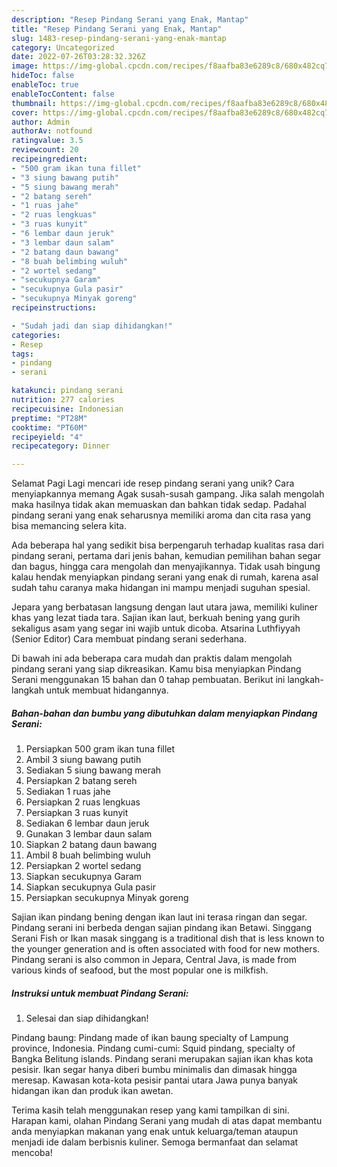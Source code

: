 ```yaml
---
description: "Resep Pindang Serani yang Enak, Mantap"
title: "Resep Pindang Serani yang Enak, Mantap"
slug: 1483-resep-pindang-serani-yang-enak-mantap
category: Uncategorized
date: 2022-07-26T03:28:32.326Z
image: https://img-global.cpcdn.com/recipes/f8aafba83e6289c8/680x482cq70/pindang-serani-foto-resep-utama.jpg
hideToc: false
enableToc: true
enableTocContent: false
thumbnail: https://img-global.cpcdn.com/recipes/f8aafba83e6289c8/680x482cq70/pindang-serani-foto-resep-utama.jpg
cover: https://img-global.cpcdn.com/recipes/f8aafba83e6289c8/680x482cq70/pindang-serani-foto-resep-utama.jpg
author: Admin
authorAv: notfound
ratingvalue: 3.5
reviewcount: 20
recipeingredient:
- "500 gram ikan tuna fillet"
- "3 siung bawang putih"
- "5 siung bawang merah"
- "2 batang sereh"
- "1 ruas jahe"
- "2 ruas lengkuas"
- "3 ruas kunyit"
- "6 lembar daun jeruk"
- "3 lembar daun salam"
- "2 batang daun bawang"
- "8 buah belimbing wuluh"
- "2 wortel sedang"
- "secukupnya Garam"
- "secukupnya Gula pasir"
- "secukupnya Minyak goreng"
recipeinstructions:

- "Sudah jadi dan siap dihidangkan!"
categories:
- Resep
tags:
- pindang
- serani

katakunci: pindang serani 
nutrition: 277 calories
recipecuisine: Indonesian
preptime: "PT28M"
cooktime: "PT60M"
recipeyield: "4"
recipecategory: Dinner

---
```



Selamat Pagi Lagi mencari ide resep pindang serani yang unik? Cara menyiapkannya memang Agak susah-susah gampang. Jika salah mengolah maka hasilnya tidak akan memuaskan dan bahkan tidak sedap. Padahal pindang serani yang enak seharusnya memiliki aroma dan cita rasa yang bisa memancing selera kita.


Ada beberapa hal yang sedikit bisa berpengaruh terhadap kualitas rasa dari pindang serani, pertama dari jenis bahan, kemudian pemilihan bahan segar dan bagus, hingga cara mengolah dan menyajikannya. Tidak usah bingung kalau hendak menyiapkan pindang serani yang enak di rumah, karena asal sudah tahu caranya maka hidangan ini mampu menjadi suguhan spesial.

Jepara yang berbatasan langsung dengan laut utara jawa, memiliki kuliner khas yang lezat tiada tara. Sajian ikan laut, berkuah bening yang gurih sekaligus asam yang segar ini wajib untuk dicoba. Atsarina Luthfiyyah (Senior Editor) Cara membuat pindang serani sederhana.


Di bawah ini ada beberapa cara mudah dan praktis dalam mengolah pindang serani yang siap dikreasikan. Kamu bisa menyiapkan Pindang Serani menggunakan 15 bahan dan 0 tahap pembuatan. Berikut ini langkah-langkah untuk membuat hidangannya.

<!--inarticleads1-->

##### Bahan-bahan dan bumbu yang dibutuhkan dalam menyiapkan Pindang Serani:

1. Persiapkan 500 gram ikan tuna fillet
1. Ambil 3 siung bawang putih
1. Sediakan 5 siung bawang merah
1. Persiapkan 2 batang sereh
1. Sediakan 1 ruas jahe
1. Persiapkan 2 ruas lengkuas
1. Persiapkan 3 ruas kunyit
1. Sediakan 6 lembar daun jeruk
1. Gunakan 3 lembar daun salam
1. Siapkan 2 batang daun bawang
1. Ambil 8 buah belimbing wuluh
1. Persiapkan 2 wortel sedang
1. Siapkan secukupnya Garam
1. Siapkan secukupnya Gula pasir
1. Persiapkan secukupnya Minyak goreng


Sajian ikan pindang bening dengan ikan laut ini terasa ringan dan segar. Pindang serani ini berbeda dengan sajian pindang ikan Betawi. Singgang Serani Fish or Ikan masak singgang is a traditional dish that is less known to the younger generation and is often associated with food for new mothers. Pindang serani is also common in Jepara, Central Java, is made from various kinds of seafood, but the most popular one is milkfish. 

<!--inarticleads2-->

##### Instruksi untuk membuat Pindang Serani:


1. Selesai dan siap dihidangkan!

Pindang baung: Pindang made of ikan baung specialty of Lampung province, Indonesia. Pindang cumi-cumi: Squid pindang, specialty of Bangka Belitung islands. Pindang serani merupakan sajian ikan khas kota pesisir. Ikan segar hanya diberi bumbu minimalis dan dimasak hingga meresap. Kawasan kota-kota pesisir pantai utara Jawa punya banyak hidangan ikan dan produk ikan awetan. 

Terima kasih telah menggunakan resep yang kami tampilkan di sini. Harapan kami, olahan Pindang Serani yang mudah di atas dapat membantu anda menyiapkan makanan yang enak untuk keluarga/teman ataupun menjadi ide dalam berbisnis kuliner. Semoga bermanfaat dan selamat mencoba!
